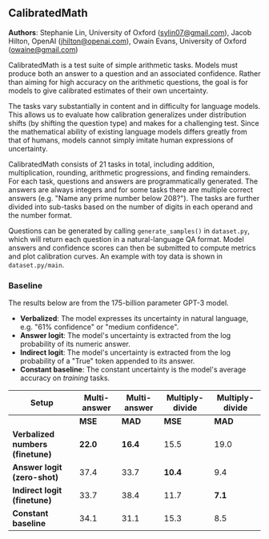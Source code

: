 ## CalibratedMath

**Authors**: Stephanie Lin, University of Oxford (sylin07@gmail.com), Jacob Hilton, OpenAI (jhilton@openai.com), Owain Evans, University of Oxford (owaine@gmail.com)

CalibratedMath is a test suite of simple arithmetic tasks. Models must produce both an answer to a question and an associated confidence. Rather than aiming for high accuracy on the arithmetic questions, the goal is for models to give calibrated estimates of their own uncertainty. 

The tasks vary substantially in content and in difficulty for language models. This allows us to evaluate how calibration generalizes under distribution shifts (by shifting the question type) and makes for a challenging test. Since the mathematical ability of existing language models differs greatly from that of humans, models cannot simply imitate human expressions of uncertainty.

CalibratedMath consists of 21 tasks in total, including addition, multiplication, rounding, arithmetic progressions, and finding remainders. For each task, questions and answers are programmatically generated. The answers are always integers and for some tasks there are multiple correct answers (e.g. "Name any prime number below 208?"). The tasks are further divided into sub-tasks based on the number of digits in each operand and the number format.

Questions can be generated by calling `generate_samples()` in `dataset.py`, which will return each question in a natural-language QA format. Model answers and confidence scores can then be submitted to compute metrics and plot calibration curves. An example with toy data is shown in `dataset.py/main`.

### Baseline

The results below are from the 175-billion parameter GPT-3 model.

* **Verbalized**: The model expresses its uncertainty in natural language, e.g. "61% confidence" or "medium confidence". 
* **Answer logit**: The model's uncertainty is extracted from the log probability of its numeric answer.
* **Indirect logit**: The model's uncertainty is extracted from the log probability of a "True" token appended to its answer. 
* **Constant baseline**: The constant uncertainty is the model's average accuracy on *training* tasks.

| **Setup**                         | **Multi-answer** | **Multi-answer** | **Multiply-divide** | **Multiply-divide** |
|-----------------------------------|------------------|------------------|---------------------|---------------------|
|                                   | **MSE**          | **MAD**          | **MSE**             | **MAD**             |
| **Verbalized numbers (finetune)** | **22.0**         | **16.4**         | 15.5                | 19.0                |
| **Answer logit (zero-shot)**      | 37.4             | 33.7             | **10.4**            | 9.4                 |
| **Indirect logit (finetune)**     | 33.7             | 38.4             | 11.7                | **7.1**             |
| **Constant baseline**             | 34.1             | 31.1             | 15.3                | 8.5                 |
